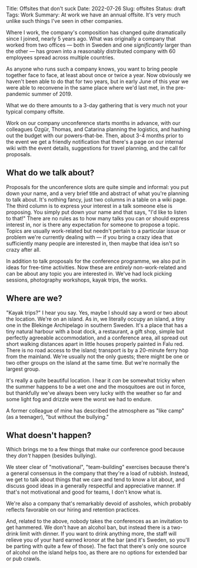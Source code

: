 Title: Offsites that don't suck 
Date: 2022-07-26
Slug: offsites
Status: draft
Tags: Work
Summary: At work we have an annual offsite. It's very much unlike such things I've seen in other companies.

Where I work, the company's composition has changed quite dramatically
since I joined, nearly 5 years ago. What was originally a company that
worked from two offices — both in Sweden and one *significantly* larger
than the other — has grown into a reasonably distributed company with
60 employees spread across multiple countries.

As anyone who runs such a company knows, you want to bring people
together face to face, at least about once or twice a year. Now obviously
we haven't been able to do that for two years, but in early June of
this year we were able to reconvene in the same place where we'd last
met, in the pre-pandemic summer of 2019.

What we do there amounts to a 3-day gathering that is very much not your
typical company offsite.

Work on our company unconference starts months in advance, with our colleagues
Özgür, Thomas, and Catarina planning the logistics, and hashing out
the budget with our powers-that-be. Then, about 3-4 months prior to the
event we get a friendly notification that there's a page on our internal
wiki with the event details, suggestions for travel planning, and the
call for proposals.

## What do we talk about?

Proposals for the unconference slots are quite simple and informal: you
put down your name, and a very brief title and abstract of what you're
planning to talk about. It's nothing fancy, just two columns in a table
on a wiki page. The third column is to express your interest in a
talk someone else is proposing. You simply put down your name and that says,
"I'd like to listen to that!" There are no rules as to how many talks
you can or should express interest in, nor is there any expectation for
someone to propose a topic. Topics are usually work-related but needn't
pertain to a particular issue or problem we're currently dealing with — if
you bring a crazy idea that sufficiently many people are interested in,
then maybe that idea isn't so crazy after all.

In addition to talk proposals for the conference programme, we also put
in ideas for free-time activities. Now these are *entirely* non-work-related
and can be about any topic you are interested in. We've had lock picking
sessions, photography workshops, kayak trips, the works.

## Where are we?

"Kayak trips?" I hear you say. Yes, maybe I should say a word or two about
the location. We're on an island. As in, we literally occupy an island,
a tiny one in the Blekinge Archipelago in southern Sweden. It's a place that
has a tiny natural harbour with a boat dock, a restaurant, a gift shop,
simple but perfectly agreeable accommodation, and a conference area, all
spread out short walking distances apart in little houses properly painted
in Falu red. There is no road access to the island; transport is by a
20-minute ferry hop from the mainland. We're usually not the only guests;
there might be one or two other groups on the island at the same time.
But we're normally the largest group.

It's really a quite beautiful location. I hear it *can* be somewhat
tricky when the summer happens to be a wet one and the mosquitoes are
out in force, but thankfully we've always been very lucky with the
weather so far and some light fog and drizzle were the worst we had
to endure.

A former colleague of mine has described the atmosphere as "like camp"
(as a teenager), "but without the bullying."

## What doesn't happen?

Which brings me to a few things that make our conference good because
they *don't* happen (besides bullying).

We steer clear of "motivational", "team-building" exercises because there's
a general consensus in the company that they're a load of rubbish. Instead,
we get to talk about things that we care and tend to know a lot about, and
discuss good ideas in a generally respectful and appreciative manner. If
that's not motivational and good for teams, I don't know what is.

We're also a company that's remarkably devoid of assholes, which probably
reflects favorable on our hiring and retention practices.

And, related to the above, nobody takes the conferences as an invitation to
get hammered. We don't have an alcohol ban, but instead there is a two-drink
limit with dinner. If you want to drink anything more, the staff will
relieve you of your hard earned kronor at the bar (and it's Sweden, so you'll
be parting with quite a few of those). The fact that there's only one source
of alcohol on the island helps too, as there are no options for extended bar
or pub crawls.

